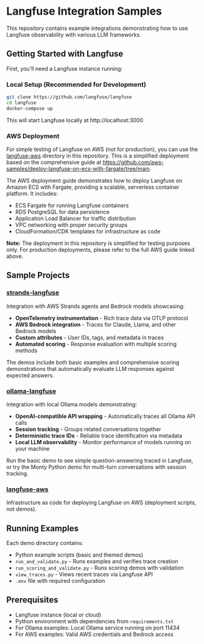 # Langfuse Integration Samples

This repository contains example integrations demonstrating how to use Langfuse observability with various LLM frameworks.

## Getting Started with Langfuse

First, you'll need a Langfuse instance running:

### Local Setup (Recommended for Development)
```bash
git clone https://github.com/langfuse/langfuse
cd langfuse
docker-compose up
```
This will start Langfuse locally at http://localhost:3000

### AWS Deployment

For simple testing of Langfuse on AWS (not for production), you can use the [langfuse-aws](langfuse-aws/) directory in this repository. This is a simplified deployment based on the comprehensive guide at https://github.com/aws-samples/deploy-langfuse-on-ecs-with-fargate/tree/main.

The AWS deployment guide demonstrates how to deploy Langfuse on Amazon ECS with Fargate, providing a scalable, serverless container platform. It includes:
- ECS Fargate for running Langfuse containers
- RDS PostgreSQL for data persistence
- Application Load Balancer for traffic distribution
- VPC networking with proper security groups
- CloudFormation/CDK templates for infrastructure as code

**Note:** The deployment in this repository is simplified for testing purposes only. For production deployments, please refer to the full AWS guide linked above.

## Sample Projects

### [strands-langfuse](strands-langfuse/)
Integration with AWS Strands agents and Bedrock models showcasing:
- **OpenTelemetry instrumentation** - Rich trace data via OTLP protocol
- **AWS Bedrock integration** - Traces for Claude, Llama, and other Bedrock models
- **Custom attributes** - User IDs, tags, and metadata in traces
- **Automated scoring** - Response evaluation with multiple scoring methods

The demos include both basic examples and comprehensive scoring demonstrations that automatically evaluate LLM responses against expected answers.

### [ollama-langfuse](ollama-langfuse/)
Integration with local Ollama models demonstrating:
- **OpenAI-compatible API wrapping** - Automatically traces all Ollama API calls
- **Session tracking** - Groups related conversations together
- **Deterministic trace IDs** - Reliable trace identification via metadata
- **Local LLM observability** - Monitor performance of models running on your machine

Run the basic demo to see simple question-answering traced in Langfuse, or try the Monty Python demo for multi-turn conversations with session tracking.

### [langfuse-aws](langfuse-aws/)
Infrastructure as code for deploying Langfuse on AWS (deployment scripts, not demos).

## Running Examples

Each demo directory contains:
- Python example scripts (basic and themed demos)
- `run_and_validate.py` - Runs examples and verifies trace creation
- `run_scoring_and_validate.py` - Runs scoring demos with validation
- `view_traces.py` - Views recent traces via Langfuse API
- `.env` file with required configuration

## Prerequisites

- Langfuse instance (local or cloud)
- Python environment with dependencies from `requirements.txt`
- For Ollama examples: Local Ollama service running on port 11434
- For AWS examples: Valid AWS credentials and Bedrock access